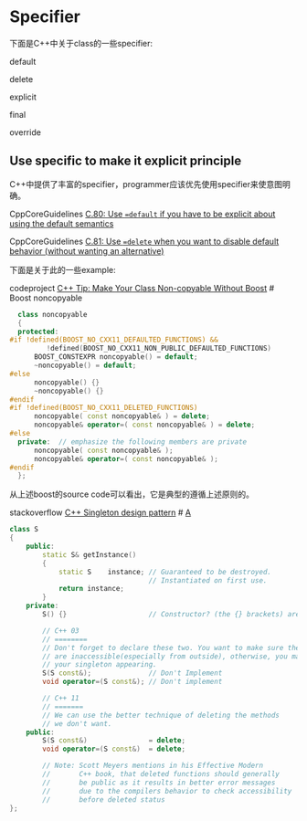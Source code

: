# Specifier

下面是C++中关于class的一些specifier:

default

delete

explicit

final

override

## Use specific to make it explicit principle

C++中提供了丰富的specifier，programmer应该优先使用specifier来使意图明确。

CppCoreGuidelines [C.80: Use `=default` if you have to be explicit about using the default semantics](https://isocpp.github.io/CppCoreGuidelines/CppCoreGuidelines#c80-use-default-if-you-have-to-be-explicit-about-using-the-default-semantics)

CppCoreGuidelines [C.81: Use `=delete` when you want to disable default behavior (without wanting an alternative)](https://isocpp.github.io/CppCoreGuidelines/CppCoreGuidelines#c81-use-delete-when-you-want-to-disable-default-behavior-without-wanting-an-alternative)



下面是关于此的一些example:

codeproject [C++ Tip: Make Your Class Non-copyable Without Boost](https://www.codeproject.com/Tips/1220451/Cplusplus-Tip-Make-Your-Class-Non-copyable-Without) # Boost noncopyable

```C++
  class noncopyable
  {
  protected:
#if !defined(BOOST_NO_CXX11_DEFAULTED_FUNCTIONS) && 
         !defined(BOOST_NO_CXX11_NON_PUBLIC_DEFAULTED_FUNCTIONS)
      BOOST_CONSTEXPR noncopyable() = default;
      ~noncopyable() = default;
#else
      noncopyable() {}
      ~noncopyable() {}
#endif
#if !defined(BOOST_NO_CXX11_DELETED_FUNCTIONS)
      noncopyable( const noncopyable& ) = delete;
      noncopyable& operator=( const noncopyable& ) = delete;
#else
  private:  // emphasize the following members are private
      noncopyable( const noncopyable& );
      noncopyable& operator=( const noncopyable& );
#endif
  };
```

从上述boost的source code可以看出，它是典型的遵循上述原则的。

stackoverflow [C++ Singleton design pattern](https://stackoverflow.com/questions/1008019/c-singleton-design-pattern) # [A](https://stackoverflow.com/a/1008289)

```C++
class S
{
    public:
        static S& getInstance()
        {
            static S    instance; // Guaranteed to be destroyed.
                                  // Instantiated on first use.
            return instance;
        }
    private:
        S() {}                    // Constructor? (the {} brackets) are needed here.

        // C++ 03
        // ========
        // Don't forget to declare these two. You want to make sure they
        // are inaccessible(especially from outside), otherwise, you may accidentally get copies of
        // your singleton appearing.
        S(S const&);              // Don't Implement
        void operator=(S const&); // Don't implement

        // C++ 11
        // =======
        // We can use the better technique of deleting the methods
        // we don't want.
    public:
        S(S const&)               = delete;
        void operator=(S const&)  = delete;

        // Note: Scott Meyers mentions in his Effective Modern
        //       C++ book, that deleted functions should generally
        //       be public as it results in better error messages
        //       due to the compilers behavior to check accessibility
        //       before deleted status
};
```

